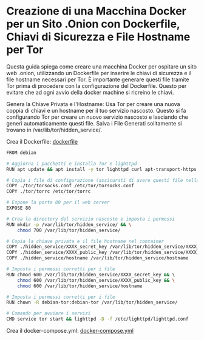 # Creazione di una Macchina Docker per un Sito .Onion con Dockerfile, Chiavi di Sicurezza e File Hostname per Tor

Questa guida spiega come creare una macchina Docker per ospitare un sito web .onion, utilizzando un Dockerfile per inserire le chiavi di sicurezza e il file hostname necessari per Tor. È importante generare questi file tramite Tor prima di procedere con la configurazione del Dockerfile. Questo per evitare che ad ogni avvio della docker machine si ricreino le chiavi.

Genera la Chiave Privata e l'Hostname: Usa Tor per creare una nuova coppia di chiavi e un hostname per il tuo servizio nascosto. Questo si fa configurando Tor per creare un nuovo servizio nascosto e lasciando che generi automaticamente questi file. Salva i File Generati solitamente si trovano in /var/lib/tor/hidden_service/.

Crea il Dockerfile: [dockerfile](./dockerfile) 

```bash
FROM debian

# Aggiorna i pacchetti e installa Tor e lighttpd
RUN apt update && apt install -y tor lighttpd curl apt-transport-https nano

# Copia i file di configurazione (assicurati di avere questi file nella tua directory locale)
COPY ./tor/torsocks.conf /etc/tor/torsocks.conf
COPY ./tor/torrc /etc/tor/torrc

# Espone la porta 80 per il web server
EXPOSE 80

# Crea la directory del servizio nascosto e imposta i permessi
RUN mkdir -p /var/lib/tor/hidden_service/ && \
    chmod 700 /var/lib/tor/hidden_service/

# Copia la chiave privata e il file hostname nel container
COPY ./hidden_service/XXXX_secret_key /var/lib/tor/hidden_service/XXXX_secret_key
COPY ./hidden_service/XXXX_public_key /var/lib/tor/hidden_service/XXXX_public_key
COPY ./hidden_service/hostname /var/lib/tor/hidden_service/hostname

# Imposta i permessi corretti per i file
RUN chmod 600 /var/lib/tor/hidden_service/XXXX_secret_key && \ 
    chmod 600 /var/lib/tor/hidden_service/XXXX_public_key && \
    chmod 600 /var/lib/tor/hidden_service/hostname

# Imposta i permessi corretti per i file
RUN chown -R debian-tor:debian-tor /var/lib/tor/hidden_service/

# Comando per avviare i servizi
CMD service tor start && lighttpd -D -f /etc/lighttpd/lighttpd.conf
```

Crea il docker-compose.yml: [docker-compose.yml](./docker-compose.yml) 
